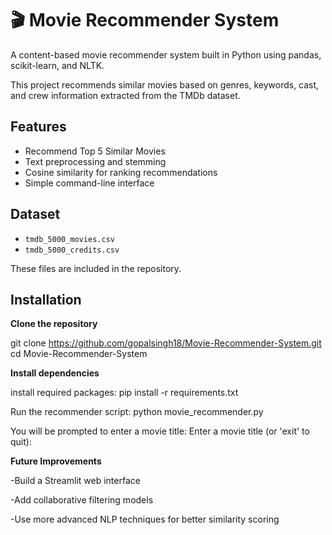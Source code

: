 # 🎬 Movie Recommender System

A content-based movie recommender system built in Python using pandas, scikit-learn, and NLTK.

This project recommends similar movies based on genres, keywords, cast, and crew information extracted from the TMDb dataset.

## Features
- Recommend Top 5 Similar Movies  
- Text preprocessing and stemming  
- Cosine similarity for ranking recommendations  
- Simple command-line interface

## Dataset
- `tmdb_5000_movies.csv`
- `tmdb_5000_credits.csv`

These files are included in the repository.

## Installation
**Clone the repository**

git clone https://github.com/gopalsingh18/Movie-Recommender-System.git
cd Movie-Recommender-System

**Install dependencies**

install required packages:
pip install -r requirements.txt

Run the recommender script:
python movie_recommender.py

You will be prompted to enter a movie title:
Enter a movie title (or 'exit' to quit):

**Future Improvements**

-Build a Streamlit web interface

-Add collaborative filtering models

-Use more advanced NLP techniques for better similarity scoring
